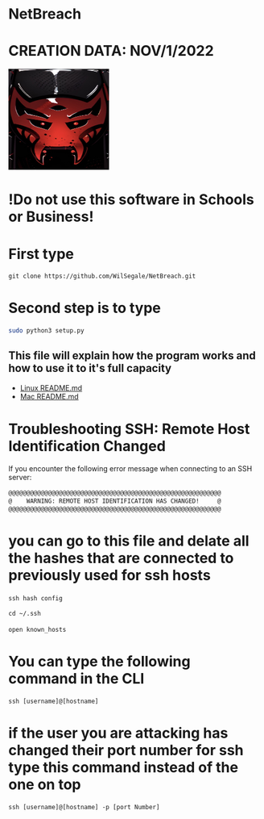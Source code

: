 # NetBreach
# CREATION DATA: NOV/1/2022
<img src="NetBreach.jpg" alt="NetBreach img " width="200" height="200">

# !Do not use this software in Schools or Business! 

# First type 
```git
git clone https://github.com/WilSegale/NetBreach.git
```

# Second step is to type
```bash
sudo python3 setup.py
```

## This file will explain how the program works and how to use it to it's full capacity
- [Linux README.md](linux/README.md)
- [Mac README.md](MacOs/README.md)
 
# Troubleshooting SSH: Remote Host Identification Changed

If you encounter the following error message when connecting to an SSH server:

```plaintext
@@@@@@@@@@@@@@@@@@@@@@@@@@@@@@@@@@@@@@@@@@@@@@@@@@@@@@@@@@@
@    WARNING: REMOTE HOST IDENTIFICATION HAS CHANGED!     @
@@@@@@@@@@@@@@@@@@@@@@@@@@@@@@@@@@@@@@@@@@@@@@@@@@@@@@@@@@@
```
# you can go to this file and delate all the hashes that are connected to previously used for ssh hosts
```ssh hash config```
```plaintext
cd ~/.ssh

open known_hosts
```

# You can type the following command in the CLI
```plaintext
ssh [username]@[hostname]
```

# if the user you are attacking has changed their port number for ssh type this command instead of the one on top

```plaintext
ssh [username]@[hostname] -p [port Number]
```